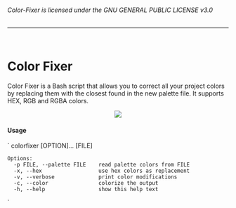 ###### Color-Fixer is licensed under the GNU GENERAL PUBLIC LICENSE v3.0
<hr>
<br>

# Color Fixer

Color Fixer is a Bash script that allows you to correct all your project colors by replacing them with the closest found in the new palette file. It supports HEX, RGB and RGBA colors.


<p align=center><img src="https://raw.githubusercontent.com/daniruiz/Color-Fixer/master/1.png"></p>


#### Usage

`
colorfixer [OPTION]... [FILE]

    Options:
      -p FILE, --palette FILE 	 read palette colors from FILE
      -x, --hex               	 use hex colors as replacement
      -v, --verbose           	 print color modifications
      -c, --color             	 colorize the output
      -h, --help              	 show this help text
`



